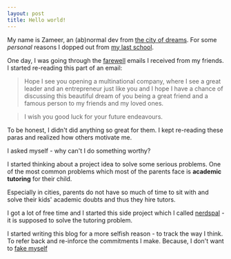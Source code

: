 ```yaml
---
layout: post
title: Hello world!
---
```


My name is Zameer, an (ab)normal dev from [the city of dreams](http://www.incredibleindia.org/travel/destination/mumbai/mumbai-introduction). For some *personal* reasons I dopped out from [my last school](http://www.nmims.edu/).

One day, I was going through the [farewell](http://www.quickmeme.com/meme/3u9r00) emails I received from my friends. I started re-reading this part of an email:


>Hope I see you opening a multinational company, where I see a great leader and an entrepreneur just like you and I hope I have a chance of discussing this beautiful dream of you being a great friend and a famous person to my friends and my loved ones.

>I wish you good luck for your future endeavours.

To be honest, I didn't did anything so great for them. I kept re-reading these paras and realized how others motivate me.

I asked myself - why can't I do something worthy?

I started thinking about a project idea to solve some serious problems. One of the most common problems which most of the parents face is **academic tutoring** for their child.

Especially in cities, parents do not have so much of time to sit with and solve their kids' academic doubts and thus they hire tutors.

I got a lot of free time and I started this side project which I called [nerdspal](https://nerdspal.com) - it is supposed to solve the tutoring problem.

I started writing this blog for a more selfish reason - to track the way I think. To refer back and re-inforce the commitments I make. Because, I don't want to [fake myself](http://fakepreneur.me/)
